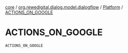 [core](../../index.md) / [org.rewedigital.dialog.model.dialogflow](../index.md) / [Platform](index.md) / [ACTIONS_ON_GOOGLE](./-a-c-t-i-o-n-s_-o-n_-g-o-o-g-l-e.md)

# ACTIONS_ON_GOOGLE

`ACTIONS_ON_GOOGLE`